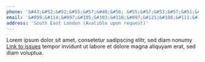 ```yaml
---
phone: '&#43;&#52;&#52;&#55;&#57;&#48;&#56; &#55;&#57;&#53;&#57;&#51;&#54;'
email: '&#099;&#114;&#097;&#105;&#103;&#116;&#097;&#121;&#108;&#111;&#114;&#056;&#057;&#064;&#121;&#097;&#104;&#111;&#111;&#046;&#099;&#111;&#046;&#117;&#107;'
address: 'South East London (Avalible upon request)'
---
```


Lorem ipsum dolor sit amet, consetetur sadipscing elitr,
sed diam nonumy [Link to issues](https://github.com/Knochenmark/gatsby-starter-level-2/issues) tempor invidunt ut labore
et dolore magna aliquyam erat, sed diam voluptua.
